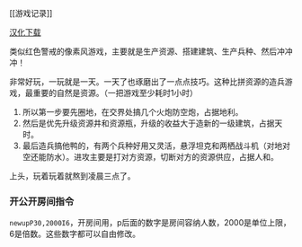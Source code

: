 [[游戏记录]]

[汉化下载](https://xinglian.lanzoul.com/b00dyj8te)

类似红色警戒的像素风游戏，主要就是生产资源、搭建建筑、生产兵种、然后冲冲冲！

非常好玩，一玩就是一天。一天了也琢磨出了一点点技巧。这种比拼资源的造兵游戏，最重要的自然是资源。（一把游戏至少耗时1小时）

1. 所以第一步要先圈地，在交界处搞几个火炮防空炮，占据地利。
2. 然后是优先升级资源井和资源瓶，升级的收益大于造新的一级建筑，占据天时。
3. 最后造兵搞他鸭的，有两个兵种好用又灵活，悬浮坦克和两栖战斗机（对地对空还能防水）。进攻主要是打对方资源，切断对方的资源供应，占据人和。

上头，玩着玩着就熬到凌晨三点了。

### 开公开房间指令
`newupP30,2000I6`，开房间用，p后面的数字是房间容纳人数，2000是单位上限，6是倍数。这些数字都可以自由修改。
